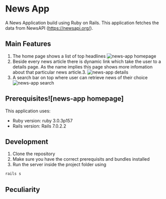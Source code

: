 # News App

A News Application build using Ruby on Rails. This application fetches the data from NewsAPI (https://newsapi.org/).

## Main Features
1. The home page shows a list of top headlines
![news-app homepage](https://user-images.githubusercontent.com/23555665/155889998-0ba009b6-36ee-45fc-9ac7-a8990b708b35.gif)
2. Beside every news article there is dynamic link which take the user to a details page. As the name implies this page shows more infomation about that particular news article.3. ![news-app details](https://user-images.githubusercontent.com/23555665/155890013-d797d93d-2a5a-4a9f-9847-cc8e20f12729.gif)
4. A search bar on top where user can retrieve news of their choice
![news-app search](https://user-images.githubusercontent.com/23555665/155890022-e052d31e-5767-43c9-a166-a3c99ef8b439.gif)


## Prerequisites![news-app homepage]
This application uses:
* Ruby version: ruby 3.0.3p157
* Rails version: Rails 7.0.2.2

## Development
1. Clone the repository
2. Make sure you have the correct prerequisits and bundles installed
3. Run the server inside the project folder using
```ruby
rails s
```

## Peculiarity

